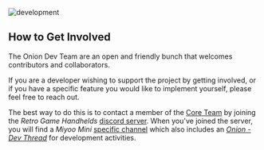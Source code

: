 ![development](https://user-images.githubusercontent.com/7110113/184558441-dc2783c1-0447-489d-9bde-b99d63b6d4b7.png)


## How to Get Involved

The Onion Dev Team are an open and friendly bunch that welcomes contributors and collaborators.

If you are a developer wishing to support the project by getting involved, or if you have a specific feature you would like to implement yourself, please feel free to reach out.

The best way to do this is to contact a member of the [Core Team](https://github.com/OnionUI/Onion/wiki/Acknowledgments) by joining the _Retro Game Handhelds_ [discord server](https://discord.gg/Jd2azKX).
When you've joined the server, you will find a _Miyoo Mini_ [specific channel](https://discord.com/channels/529983248114122762/891336865540620338/) which also includes an [_Onion - Dev Thread_](https://discord.com/channels/529983248114122762/1007796369785897090) for development activities.



